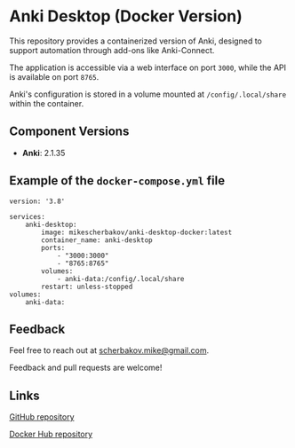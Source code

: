 # Anki Desktop (Docker Version)

This repository provides a containerized version of Anki, designed to support automation through add-ons like Anki-Connect.

The application is accessible via a web interface on port `3000`, while the API is available on port `8765`. 

Anki's configuration is stored in a volume mounted at `/config/.local/share` within the container.

## Component Versions
- **Anki**: 2.1.35

## Example of the `docker-compose.yml` file

    version: '3.8'

    services:
        anki-desktop:
            image: mikescherbakov/anki-desktop-docker:latest
            container_name: anki-desktop
            ports:
                - "3000:3000"
                - "8765:8765"
            volumes:
                - anki-data:/config/.local/share
            restart: unless-stopped
    volumes:
        anki-data:

## Feedback
Feel free to reach out at [scherbakov.mike@gmail.com](mailto:scherbakov.mike@gmail.com).

Feedback and pull requests are welcome!

## Links
[GitHub repository](https://github.com/ScherbakovMike/anki-desktop-docker)

[Docker Hub repository](https://hub.docker.com/repository/docker/mikescherbakov/anki-desktop-docker)

